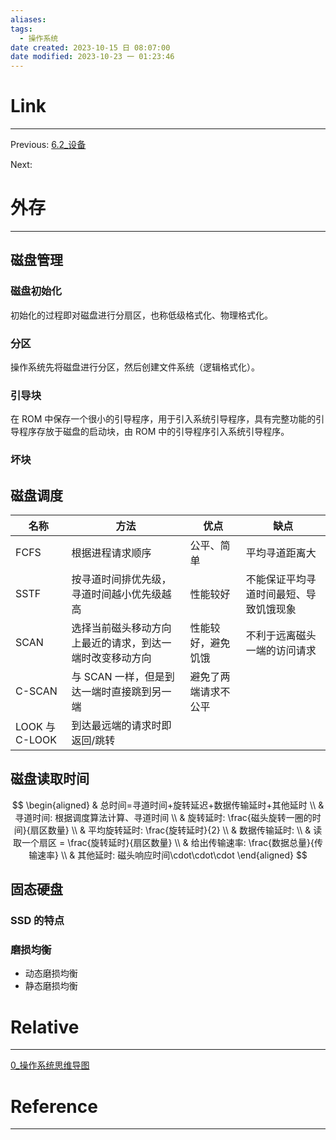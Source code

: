 ```yaml
---
aliases:
tags:
  - 操作系统
date created: 2023-10-15 日 08:07:00
date modified: 2023-10-23 一 01:23:46
---
```


# Link

---

Previous: [6.2\_设备](6.2_设备.md)

Next:

# 外存

---

## 磁盘管理

### 磁盘初始化

初始化的过程即对磁盘进行分扇区，也称低级格式化、物理格式化。

### 分区

操作系统先将磁盘进行分区，然后创建文件系统（逻辑格式化）。

### 引导块

在 ROM 中保存一个很小的引导程序，用于引入系统引导程序，具有完整功能的引导程序存放于磁盘的启动块，由 ROM 中的引导程序引入系统引导程序。

### 坏块

## 磁盘调度

| 名称           | 方法                                                     | 优点                 | 缺点                                   |
| -------------- | -------------------------------------------------------- | -------------------- | -------------------------------------- |
| FCFS           | 根据进程请求顺序                                         | 公平、简单           | 平均寻道距离大                         |
| SSTF           | 按寻道时间排优先级，寻道时间越小优先级越高               | 性能较好             | 不能保证平均寻道时间最短、导致饥饿现象 |
| SCAN           | 选择当前磁头移动方向上最近的请求，到达一端时改变移动方向 | 性能较好，避免饥饿   | 不利于远离磁头一端的访问请求           |
| C-SCAN         | 与 SCAN 一样，但是到达一端时直接跳到另一端               | 避免了两端请求不公平 |                                        |
| LOOK 与 C-LOOK | 到达最远端的请求时即返回/跳转                            |                      |                                        |

## 磁盘读取时间

$$
\begin{aligned}
& 总时间=寻道时间+旋转延迟+数据传输延时+其他延时 \\
& 寻道时间: 根据调度算法计算、寻道时间 \\
& 旋转延时: \frac{磁头旋转一圈的时间}{扇区数量} \\
& 平均旋转延时: \frac{旋转延时}{2} \\
& 数据传输延时: \\
& 读取一个扇区 = \frac{旋转延时}{扇区数量} \\
& 给出传输速率: \frac{数据总量}{传输速率} \\
& 其他延时: 磁头响应时间\cdot\cdot\cdot
\end{aligned}
$$

## 固态硬盘

### SSD 的特点

### 磨损均衡

- 动态磨损均衡
- 静态磨损均衡

# Relative

---

[0\_操作系统思维导图](0_操作系统思维导图.md)

# Reference

---
